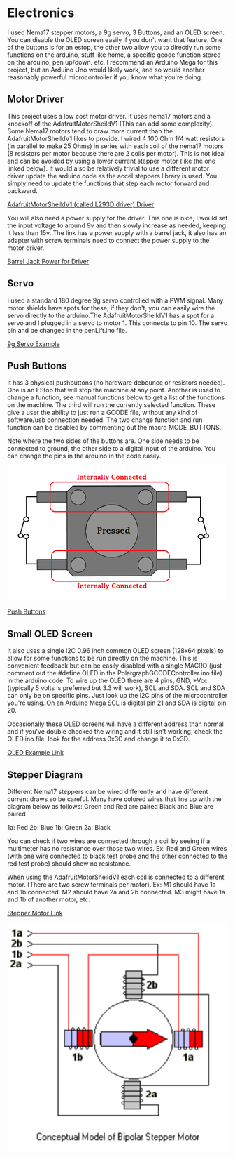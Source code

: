 # Electronics
I used Nema17 stepper motors, a 9g servo, 3 Buttons, and an OLED screen. You can disable the OLED screen easily if you don't want that feature. One of the buttons is for an estop, the other two allow you to directly run some functions on the arduino, stuff like home, a specific gcode function stored on the arduino, pen up/down. etc. I recommend an Arduino Mega for this project, but an Arduino Uno would likely work, and so would another reasonably powerful microcontroller if you know what you're doing.


## Motor Driver
This project uses a low cost motor driver. It uses nema17 motors and a knockoff of the AdafruitMotorSheildV1 (This can add some complexity). Some Nema17 motors tend to draw more current than the AdafruitMotorSheildV1 likes to provide. I wired 4 100 Ohm 1/4 watt resistors (in parallel to make 25 Ohms) in series with each coil of the nema17 motors (8 resistors per motor because there are 2 coils per motor). This is not ideal and can be avoided by using a lower current stepper motor (like the one linked below). It would also be relatively trivial to use a different motor driver update the arduino code as the accel steppers library is used. You simply need to update the functions that step each motor forward and backward.


[AdafruitMotorSheildV1 (called L293D driver) Driver](https://www.amazon.com/DiGiYes-Stepper-Expansion-Duemilanove-Raspberry/dp/B0BSN8FTH2/ref=sr_1_5?crid=37LG9X0GMNWRB&dib=eyJ2IjoiMSJ9.BbV2I91uP8kNiCR8qUUErpnvcY-mjm7UkP8vHHKBgf0AY0Wqim-9Oh49ey3xVt4mYjzSqQRVuxhrdfL062B78REtpE71hNN2zyUMHg942bJA85hdzDtcs15yJyVROMMxjp6lhZCDGhVby2WTP8p-cHxSsMI882VxKjau46uo1Hdy5SQX6T6mPxGqR7B1lDjglWVpIptfrl_S5UnTjJPrzOceMmSthWWLIDC_VjVf9Sg.mOxDNIRq-GfsAgHpZl8AQh9XOk_cvvbfX0yITdnKFps&dib_tag=se&keywords=adafruit+motorshield+v1&qid=1750509228&sprefix=adafruit+motor+shield+v1%2Caps%2C115&sr=8-5)


You will also need a power supply for the driver. This one is nice, I would set the input voltage to around 9v and then slowly increase as needed, keeping it less than 15v. The link has a power supply with a barrel jack, it also has an adapter with screw terminals need to connect the power supply to the motor driver.


[Barrel Jack Power for Driver](https://www.amazon.com/Adjustable-Universal-Switching-Minidodoca-Electronics/dp/B0C5QG946M/ref=sr_1_7?sr=8-7&th=1)


## Servo
I used a standard 180 degree 9g servo controlled with a PWM signal. Many motor shields have spots for these, if they don't, you can easily wire the servo directly to the arduino.The AdafruitMotorSheildV1 has a spot for a servo and I plugged in a servo to motor 1. This connects to pin 10. The servo pin and be changed in the penLift.ino file.


[9g Servo Example](https://www.amazon.com/10Pcs-Servos-Helicopter-Airplane-Controls/dp/B07MLR1498/ref=sr_1_3_sspa?crid=31QJ0GLC8TVW4&dib=eyJ2IjoiMSJ9.c3kL7Mek5QkgzM_eJhqvJdx-kWzSfWnOb3n9LuZv9z8_91MWPQ3lt2b5rPZxpxc-4d4S32NnBROa6eFHrz72s0QN6QOhR9ArJ9_msYR0kWXuP933Hi1peWBnBNdvg8JRHcnRJ5vtrAgyHv-MKeZUdxIiuZazKG5x5xNFozYKQPKO5yXrOr2fH0MRS6yxQaFoBpA76ZfPah24fFWPXAEuJPe4pHQC3QyIX-XiXkxmMwlus6_IXUdNHEJGeD66cTl-6t0Wd_fdaJUC6uEOYaD43DkAs2chwLgGHoaiO4OaNSA.IJ5wnKRpjPYPLDdNT_aJriEQHpbSjnLFOpNlelawHws&dib_tag=se&keywords=9g%2Bservo&qid=1750509383&sprefix=9g%2Bservo%2Caps%2C124&sr=8-3-spons&sp_csd=d2lkZ2V0TmFtZT1zcF9hdGY&th=1)


## Push Buttons
It has 3 physical pushbuttons (no hardware debounce or resistors needed). One is an EStop that will stop the machine at any point. Another is used to change a function, see manual functions below to get a list of the functions on the machine. The third will run the currently selected function. These give a user the ability to just run a GCODE file, without any kind of software/usb connection needed. The two change function and run function can be disabled by commenting out the macro MODE_BUTTONS.


Note where the two sides of the buttons are. One side needs to be connected to ground, the other side to a digital input of the arduino. You can change the pins in the arduino in the code easily.


![Push Button Pinout](Push-button-Pinout.gif)


[Push Buttons](https://www.amazon.com/Gikfun-12x12x7-3-Tactile-Momentary-Arduino/dp/B01E38OS7K/ref=sr_1_5?crid=ROJIDUQNVB4R&dib=eyJ2IjoiMSJ9.OxX5zPjhX7ayPiyTV7oEOJ4fvym7au5K0DmLxoGEW1uk0sUmpTNckMExpnUsT950mOmg7mLLXZwHjXfU4VzPWbs2u9EoPs6q9egbW3BKeG84v6Pm3yuPsra17U6JmVzpyWhGZRraV4Qd2OQCbUKNlYmvxMZzTNR-J4jkEQMPkDhKLKJW4XjJyNwsiBrRvomfVz1o175FzedGT9nJPwHX8VXJENSVk4ViU4TssuPRVFU.x8UZg68K6edWSkS0vzvPls9SvmcWCtZIERaH0PD2imM&dib_tag=se&keywords=Push+Buttons&qid=1750509434&sprefix=push+buttons%2Caps%2C133&sr=8-5)


## Small OLED Screen
It also uses a single I2C 0.96 inch common OLED screen (128x64 pixels) to allow for some functions to be run directly on the machine. This is convenient feedback but can be easily disabled with a single MACRO (just comment out the #define OLED in the PolargraphGCODEController.ino file) in the arduino code. To wire up the OLED there are 4 pins, GND, +Vcc (typically 5 volts is preferred but 3.3 will work), SCL and SDA. SCL and SDA can only be on specific pins. Just look up the I2C pins of the microcontroller you're using. On an Arduino Mega SCL is digital pin 21 and SDA is digital pin 20.


Occasionally these OLED screens will have a different address than normal and if you've double checked the wiring and it still isn't working, check the OLED.ino file, look for the address 0x3C and change it to 0x3D.


[OLED Example Link](https://www.amazon.com/Hosyond-Display-Self-Luminous-Compatible-Raspberry/dp/B0BFD4X6YV/ref=sr_1_1?crid=10VTQZ4T1NDHH&dib=eyJ2IjoiMSJ9.CTaHo5AehlQA9qd6RFc-eu71gxCGjI3QsO05rN0arDZ9O4JU8TQqCNR68NvXXDzWwazQQ3eYNtYignli0arhWlW1vOzfcTR_DBUGTKlPNGgMtL26-_2kAaNTs6hP9vNk6dHhc_yfphyhvomljfga4qTM1DsIK-CuRM1qm0SgvatrS9SVztz-KjhDGOWXKbcpZ_l5l6fn-tgLAg2UII8BzO0z9T_Zd8sl-zlR-34N1zU.CuIjbNWG79Pq4nYCIW9nrGPg5QtM7s66oEbDA2sU8aQ&dib_tag=se&keywords=oled&qid=1750510398&sprefix=oled%2Caps%2C139&sr=8-1&th=1)


## Stepper Diagram
Different Nema17 steppers can be wired differently and have different current draws so be careful. Many have colored wires that line up with the diagram below as follows:
Green and Red are paired
Black and Blue are paired


1a: Red
2b: Blue
1b: Green
2a: Black


You can check if two wires are connected through a coil by seeing if a multimeter has no resistance over those two wires. Ex: Red and Green wires (with one wire connected to black test probe and the other connected to the red test probe) should show no resistance.


When using the AdafruitMotorSheildV1 each coil is connected to a different motor. (There are two screw terminals per motor). Ex: M1 should have 1a and 1b connected. M2 should have 2a and 2b connected. M3 might have 1a and 1b of another motor, etc.


[Stepper Motor Link](https://www.amazon.com/BESJMYT-Stepper-0-80inch-Engraving-1-66x1-66x0-81inch/dp/B0D22GZFPC/ref=sr_1_1_sspa?crid=1TBPT441WRSK4&dib=eyJ2IjoiMSJ9.Qa3CQUjLdgK6uEHpJhtsnJiWMqA2lMAgrKIK_BIqEz_3hVqSclmnOdSJrw0yrWOHyIdkYGomxOXDp2-_YLIPPB0VF4kUWo6CjXK6qLLkC3rkiNRZBVfISOsDRmI8h2hsQ9yElLAoMDbEXGBZOZxEwruonczY_2hwgbd9WCI1y9jiHlUBY5FnrYthOgIK2gCIM_L-_lV23ZEenuB7RsRh93J28PTRYL9hLrGEbItv9BQ.2sAkPIgQMHGGxnfLBNvxiSwZSjje9zlLDy-TM_q0fow&dib_tag=se&keywords=Nema17%2Bmotor&qid=1750510456&sprefix=nema17%2Bmotor%2Caps%2C120&sr=8-1-spons&sp_csd=d2lkZ2V0TmFtZT1zcF9hdGY&th=1)


![Nema17 Bipolar Stepper Diagram](Nema17BipolarDiagram.png)
